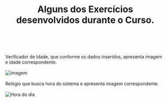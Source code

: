 <!DOCTYPE html>
<html lang="pt-BR">
<head>
    <meta charset="UTF-8">
    <meta http-equiv="X-UA-Compatible" content="IE=edge">
    <meta name="viewport" content="width=device-width, initial-scale=1.0">
    
    
</head>
<body onload="carregar()">
    <header>
        <h1>Alguns dos Exercícios desenvolvidos durante o Curso.</h1>
    </header>
                                    
<br></br>
Verificador de Idade, que conforme os dados inseridos, apresenta imagem e idade correspondente.
<br></br>
![Imagem](https://user-images.githubusercontent.com/84667490/137536462-37d5b713-ef87-4547-8a24-13853b94d687.png)
<br></br>
Relógio que busca hora do sistema e apresenta imagem correspondente.
<br></br>
![Hora do dia](https://user-images.githubusercontent.com/84667490/137536843-a7974c68-75b7-40d6-b7c5-61781d0101d8.png)
